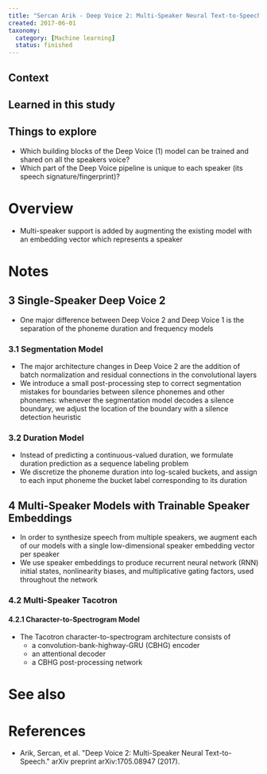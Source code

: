 ```yaml
---
title: "Sercan Arik - Deep Voice 2: Multi-Speaker Neural Text-to-Speech (2017)"
created: 2017-06-01
taxonomy:
  category: [Machine learning]
  status: finished
---
```


## Context

## Learned in this study

## Things to explore
* Which building blocks of the Deep Voice (1) model can be trained and shared on all the speakers voice?
* Which part of the Deep Voice pipeline is unique to each speaker (its speech signature/fingerprint)?

# Overview
* Multi-speaker support is added by augmenting the existing model with an embedding vector which represents a speaker

# Notes
## 3 Single-Speaker Deep Voice 2
* One major difference between Deep Voice 2 and Deep Voice 1 is the separation of the phoneme duration and frequency models

### 3.1 Segmentation Model
* The major architecture changes in Deep Voice 2 are the addition of batch normalization and residual connections in the convolutional layers
* We introduce a small post-processing step to correct segmentation mistakes for boundaries between silence phonemes and other phonemes: whenever the segmentation model decodes a silence boundary, we adjust the location of the boundary with a silence detection heuristic

### 3.2 Duration Model
* Instead of predicting a continuous-valued duration, we formulate duration prediction as a sequence labeling problem
* We discretize the phoneme duration into log-scaled buckets, and assign to each input phoneme the bucket label corresponding to its duration

## 4 Multi-Speaker Models with Trainable Speaker Embeddings
* In order to synthesize speech from multiple speakers, we augment each of our models with a single low-dimensional speaker embedding vector per speaker
* We use speaker embeddings to produce recurrent neural network (RNN) initial states, nonlinearity biases, and multiplicative gating factors, used throughout the network

### 4.2 Multi-Speaker Tacotron
#### 4.2.1 Character-to-Spectrogram Model
* The Tacotron character-to-spectrogram architecture consists of
	* a convolution-bank-highway-GRU (CBHG) encoder
	* an attentional decoder
	* a CBHG post-processing network

# See also

# References
* Arik, Sercan, et al. "Deep Voice 2: Multi-Speaker Neural Text-to-Speech." arXiv preprint arXiv:1705.08947 (2017).
